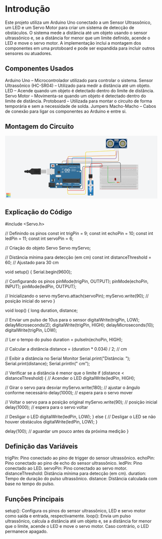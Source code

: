 # Introdução

Este projeto utiliza um Arduino Uno conectado a um Sensor Ultrassônico, um LED e um Servo Motor para criar um sistema de detecção de obstáculos. 
O sistema mede a distância até um objeto usando o sensor ultrassônico e, se a distância for menor que um limite definido, acende o LED e move o servo motor.
A implementação inclui a montagem dos componentes em uma protoboard e pode ser expandida para incluir outros sensores ou atuadores.

## Componentes Usados

Arduino Uno – Microcontrolador utilizado para controlar o sistema.
Sensor Ultrassônico (HC-SR04) – Utilizado para medir a distância até um objeto.
LED – Acende quando um objeto é detectado dentro do limite de distância.
Servo Motor – Movimenta-se quando um objeto é detectado dentro do limite de distância.
Protoboard – Utilizada para montar o circuito de forma temporária e sem a necessidade de solda.
Jumpers Macho-Macho – Cabos de conexão para ligar os componentes ao Arduino e entre si.

## Montagem do Circuito

![Imagem do Circuito](ROBÔ-SEGURANÇA.png)

## Explicação do Código

#include <Servo.h>

// Definindo os pinos
const int trigPin = 9;
const int echoPin = 10;
const int ledPin = 11;
const int servoPin = 6;

// Criação do objeto Servo
Servo myServo;

// Distância mínima para detecção (em cm)
const int distanceThreshold = 60; // Ajustado para 30 cm

void setup() {
  Serial.begin(9600);
  
  // Configurando os pinos
  pinMode(trigPin, OUTPUT);
  pinMode(echoPin, INPUT);
  pinMode(ledPin, OUTPUT);
  
  // Inicializando o servo
  myServo.attach(servoPin);
  myServo.write(90); // posição inicial do servo
}

void loop() {
  long duration, distance;

  // Enviar um pulso de 10us para o sensor
  digitalWrite(trigPin, LOW);
  delayMicroseconds(2);
  digitalWrite(trigPin, HIGH);
  delayMicroseconds(10);
  digitalWrite(trigPin, LOW);
  
  // Ler o tempo do pulso
  duration = pulseIn(echoPin, HIGH);
  
  // Calcular a distância
  distance = (duration * 0.034) / 2; // cm

  // Exibir a distância no Serial Monitor
  Serial.print("Distância: ");
  Serial.print(distance);
  Serial.println(" cm");

  // Verificar se a distância é menor que o limite
  if (distance < distanceThreshold) {
    // Acender o LED
    digitalWrite(ledPin, HIGH);
    
  // Girar o servo para desviar
    myServo.write(180); // ajustar o ângulo conforme necessário
    delay(1000); // espera para o servo mover
    
   // Voltar o servo para a posição original
    myServo.write(90); // posição inicial
    delay(1000); // espera para o servo voltar
    
  // Desligar o LED
    digitalWrite(ledPin, LOW);
  } else {
    // Desligar o LED se não houver obstáculos
    digitalWrite(ledPin, LOW);
  }

  delay(100); // aguardar um pouco antes da próxima medição
}

## Definição das Variáveis

trigPin: Pino conectado ao pino de trigger do sensor ultrassônico.
echoPin: Pino conectado ao pino de echo do sensor ultrassônico.
ledPin: Pino conectado ao LED.
servoPin: Pino conectado ao servo motor.
distanceThreshold: Distância mínima para detecção (em cm).
duration: Tempo de duração do pulso ultrassônico.
distance: Distância calculada com base no tempo do pulso.

## Funções Principais
setup(): Configura os pinos do sensor ultrassônico, LED e servo motor como saída e entrada, respectivamente.
loop(): Envia um pulso ultrassônico, calcula a distância até um objeto e, se a distância for menor que o limite, acende o LED e move o servo motor. Caso contrário, o LED permanece apagado.
